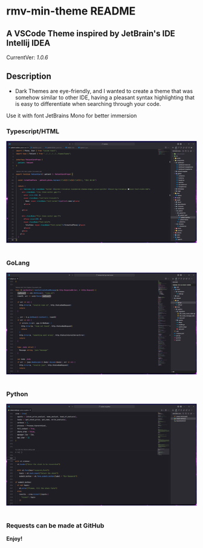 # rmv-min-theme README

## A VSCode Theme inspired by JetBrain's IDE Intellij IDEA

CurrentVer: _1.0.6_

## Description

* Dark Themes are eye-friendly, and I wanted to create a theme that was somehow similar to other IDE, having a pleasant syntax highlighting that is easy to differentiate when searching through your code. 

Use it with font JetBrains Mono for better immersion

### Typescript/HTML
![](./js-ts.png)
#
### GoLang
![](./golang.png)
#
### Python
![](./python.png)
#

### Requests can be made at GitHub

**Enjoy!**
